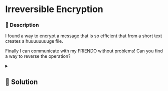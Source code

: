 # Irreversible Encryption

### 📄 Description
I found a way to encrypt a message that is so efficient that from a short text creates a huuuuuuuuge file.

Finally I can communicate with my FRIENDO without
problems!
Can you find a way to reverse the operation?


<details>
    <summary>
        <h2>🔑 Solution</h2>
    </summary>

We just need to invert the operations used to encrypt the key. We can use the same functions, but call them in inverse order

```python
decoded = binascii.unhexlify(hex_encrypted)
decoded = decoded.decode('ascii')

decoded = XORencode(decoded) 

for _ in range(15):
    decoded = ROTencode(decoded,-3)
    decoded = base32encode(decoded)
    decoded = ROTencode(decoded, -13)
    decoded = base64encode(decoded)
```

<h3> 🚩 Flag </h3>

```plain
spritz{But_wait_R3versible_OP3rations_are_B4D}
```
</details>